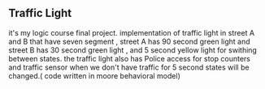 ## Traffic Light
it's my logic course final project. implementation of traffic light in street A and B that have seven segment , street A has 90 second green light and street B has 30 second green light , and 5 second yellow light for swithing between states. the traffic light also has Police access for stop counters and traffic sensor when we don't have traffic for 5 second states will be changed.( code written in moore behavioral model)


